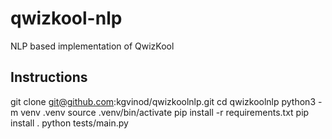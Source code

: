 # qwizkool-nlp
NLP based implementation of QwizKool

## Instructions
git clone git@github.com:kgvinod/qwizkoolnlp.git
cd qwizkoolnlp
python3 -m venv .venv
source .venv/bin/activate
pip install -r requirements.txt 
pip install .
python tests/main.py 
